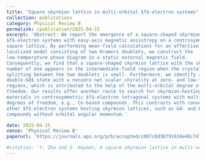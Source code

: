 ```yaml
---
title: "Square skyrmion lattice in multi-orbital $f$-electron systems"
collection: publications
category: Physical Review B
permalink: /publication/2025-04-15
excerpt: 'Abstract: We report the emergence of a square-shaped skyrmion lattice in multi-orbital
$f$-electron systems with easy-axis magnetic anisotropy on a centrosymmetric
square lattice. By performing mean-field calculations for an effective
localized model consisting of two Kramers doublets, we construct the
low-temperature phase diagram in a static external magnetic field.
Consequently, we find that a square-shaped skyrmion lattice with the skyrmion
number of one appears in the intermediate-field region when the crystal field
splitting between the two doublets is small. Furthermore, we identify another
double-$Q$ state with a nonzero net scalar chirality at zero- and low-field
regions, which is attributed to the help of the multi-orbital degree of
freedom. Our results offer another route to search for skyrmion-hosting
materials in centrosymmetric $f$-electron tetragonal systems with multi-orbital
degrees of freedom, e.g., Ce-based compounds. This contrasts with conventional
other $f$-electron systems hosting skyrmion lattices, such as Gd- and Eu-based
compounds without orbital angular momentum.'

date: 2025-04-15
venue: 'Physical Review B'
paperurl: 'https://journals.aps.org/prb/accepted/c007cOd3O791634e48c74163b02a644642763e7a5'

#citation: 'Y. Zha and S. Hayami, A square skyrmion lattice in multi-orbital $f$-electron systems (2025), arXiv:2502.11765 [cond-mat.str-el].'
---
```

